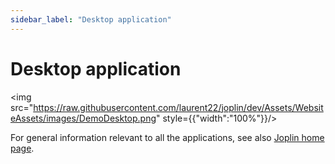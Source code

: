 ```yaml
---
sidebar_label: "Desktop application"
---
```


# Desktop application

<img src="https://raw.githubusercontent.com/laurent22/joplin/dev/Assets/WebsiteAssets/images/DemoDesktop.png" style={{"width":"100%"}}/>

For general information relevant to all the applications, see also [Joplin home page](https://joplinapp.org).